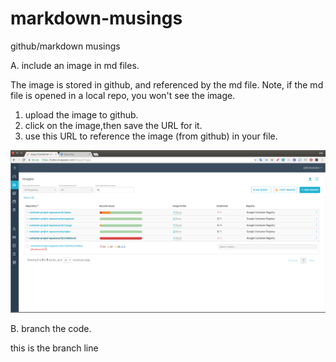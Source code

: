 # markdown-musings

github/markdown musings

A. include an image in md files.

The image is stored in github, and referenced by the md file. Note, if the md file is opened in a local repo, you won't see the image.

1. upload the image to github.
2. click on the image,then save the URL for it.
3. use this URL to reference the image (from github) in your file.

![console](https://github.com/dgoldhar/markdown-musings/blob/master/aqua-console.png)

B. branch the code.

this is the branch line
